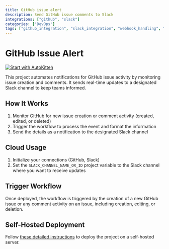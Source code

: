```yaml
---
title: GitHub issue alert
description: Send GitHub issue comments to Slack
integrations: ["github", "slack"]
categories: ["DevOps"]
tags: ["github_integration", "slack_integration", "webhook_handling", "notifications", "data_processing"]
---
```


# GitHub Issue Alert

[![Start with AutoKitteh](https://autokitteh.com/assets/autokitteh-badge.svg)](https://app.autokitteh.cloud/template?name=devops/github_issue_alert)

This project automates notifications for GitHub issue activity by monitoring issue creation and comments. It sends real-time updates to a designated Slack channel to keep teams informed.

## How It Works

1. Monitor GitHub for new issue creation or comment activity (created, edited, or deleted)
2. Trigger the workflow to process the event and format the information
3. Send the details as a notification to the designated Slack channel

## Cloud Usage

1. Initialize your connections (GitHub, Slack)
2. Set the `SLACK_CHANNEL_NAME_OR_ID` project variable to the Slack channel where you want to receive updates

## Trigger Workflow

Once deployed, the workflow is triggered by the creation of a new GitHub issue or any comment activity on an issue, including creation, editing, or deletion.

## Self-Hosted Deployment

Follow [these detailed instructions](https://docs.autokitteh.com/get_started/deployment) to deploy the project on a self-hosted server.
